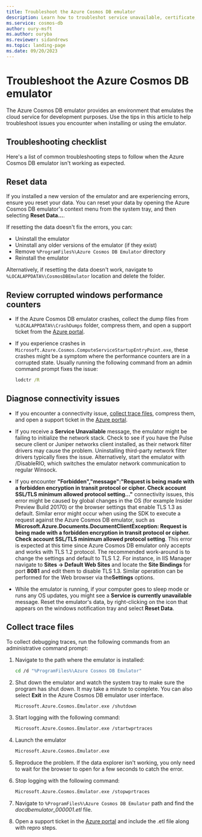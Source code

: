 ```yaml
---
title: Troubleshoot the Azure Cosmos DB emulator
description: Learn how to troubleshot service unavailable, certificate, encryption, and versioning issues when using the Azure Cosmos DB emulator. 
ms.service: cosmos-db
author: oury-msft
ms.author: ouryba
ms.reviewer: sidandrews
ms.topic: landing-page
ms.date: 09/20/2023
---
```


# Troubleshoot the Azure Cosmos DB emulator

The Azure Cosmos DB emulator provides an environment that emulates the cloud service for development purposes. Use the tips in this article to help troubleshoot issues you encounter when installing or using the emulator.

## Troubleshooting checklist

Here's a list of common troubleshooting steps to follow when the Azure Cosmos DB emulator isn't working as expected.

## Reset data

If you installed a new version of the emulator and are experiencing errors, ensure you reset your data. You can reset your data by opening the Azure Cosmos DB emulator's context menu from the system tray, and then selecting **Reset Data…**.

If resetting the data doesn't fix the errors, you can:

- Uninstall the emulator
- Uninstall any older versions of the emulator (if they exist)
- Remove `%ProgramFiles%\Azure Cosmos DB Emulator` directory
- Reinstall the emulator

Alternatively, if resetting the data doesn't work, navigate to `%LOCALAPPDATA%\CosmosDBEmulator` location and delete the folder.

## Review corrupted windows performance counters

- If the Azure Cosmos DB emulator crashes, collect the dump files from `%LOCALAPPDATA%\CrashDumps` folder, compress them, and open a support ticket from the [Azure portal](https://portal.azure.com).

- If you experience crashes in `Microsoft.Azure.Cosmos.ComputeServiceStartupEntryPoint.exe`, these crashes might be a symptom where the performance counters are in a corrupted state. Usually running the following command from an admin command prompt fixes the issue:

  ```cmd
  lodctr /R
   ```

## Diagnose connectivity issues

- If you encounter a connectivity issue, [collect trace files](#collect-trace-files), compress them, and open a support ticket in the [Azure portal](https://portal.azure.com).

- If you receive a **Service Unavailable** message, the emulator might be failing to initialize the network stack. Check to see if you have the Pulse secure client or Juniper networks client installed, as their network filter drivers may cause the problem. Uninstalling third-party network filter drivers typically fixes the issue. Alternatively, start the emulator with /DisableRIO, which switches the emulator network communication to regular Winsock.

- If you encounter **"Forbidden","message":"Request is being made with a forbidden encryption in transit protocol or cipher. Check account SSL/TLS minimum allowed protocol setting..."** connectivity issues, this error might be caused by global changes in the OS (for example Insider Preview Build 20170) or the browser settings that enable TLS 1.3 as default. Similar error might occur when using the SDK to execute a request against the Azure Cosmos DB emulator, such as **Microsoft.Azure.Documents.DocumentClientException: Request is being made with a forbidden encryption in transit protocol or cipher. Check account SSL/TLS minimum allowed protocol setting**. This error is expected at this time since Azure Cosmos DB emulator only accepts and works with TLS 1.2 protocol. The recommended work-around is to change the settings and default to TLS 1.2. For instance, in IIS Manager navigate to **Sites -> Default Web Sites** and locate the **Site Bindings** for port **8081** and edit them to disable TLS 1.3. Similar operation can be performed for the Web browser via the**Settings** options.

- While the emulator is running, if your computer goes to sleep mode or runs any OS updates, you might see a **Service is currently unavailable** message. Reset the emulator's data, by right-clicking on the icon that appears on the windows notification tray and select **Reset Data**.

## Collect trace files

To collect debugging traces, run the following commands from an administrative command prompt:

1. Navigate to the path where the emulator is installed:

   ```bash
   cd /d "%ProgramFiles%\Azure Cosmos DB Emulator"
   ```

1. Shut down the emulator and watch the system tray to make sure the program has shut down. It may take a minute to complete. You can also select **Exit** in the Azure Cosmos DB emulator user interface.

   ```bash
   Microsoft.Azure.Cosmos.Emulator.exe /shutdown
   ```

1. Start logging with the following command:

   ```bash
   Microsoft.Azure.Cosmos.Emulator.exe /startwprtraces
   ```

1. Launch the emulator

   ```bash
   Microsoft.Azure.Cosmos.Emulator.exe
   ```

1. Reproduce the problem. If the data explorer isn't working, you only need to wait for the browser to open for a few seconds to catch the error.

1. Stop logging with the following command:

   ```bash
   Microsoft.Azure.Cosmos.Emulator.exe /stopwprtraces
   ```

1. Navigate to `%ProgramFiles%\Azure Cosmos DB Emulator` path and find the *docdbemulator_000001.etl* file.

1. Open a support ticket in the [Azure portal](https://portal.azure.com) and include the .etl file along with repro steps.
